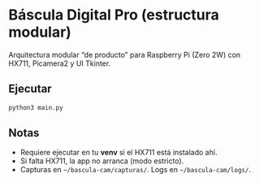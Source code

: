 # Báscula Digital Pro (estructura modular)

Arquitectura modular “de producto” para Raspberry Pi (Zero 2W) con HX711, Picamera2 y UI Tkinter.

## Ejecutar
```bash
python3 main.py
```

## Notas
- Requiere ejecutar en tu **venv** si el HX711 está instalado ahí.
- Si falta HX711, la app no arranca (modo estricto).
- Capturas en `~/bascula-cam/capturas/`. Logs en `~/bascula-cam/logs/`.

